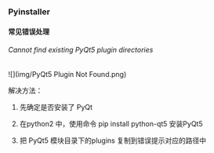 ### Pyinstaller



#### 常见错误处理

###### Cannot find existing PyQt5 plugin directories

![](img/PyQt5 Plugin Not Found.png)

解决方法：<br>

1. 先确定是否安装了 PyQt

2. 在python2 中，使用命令 pip install python-qt5 安装PyQt5

3. 把 PyQt5 模块目录下的plugins 复制到错误提示对应的路径中




